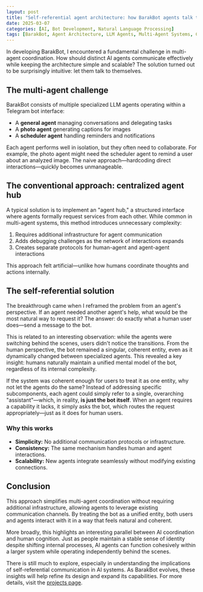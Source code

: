 ```yaml
---
layout: post
title: "Self-referential agent architecture: how BarakBot agents talk to themselves"
date: 2025-03-07
categories: [AI, Bot Development, Natural Language Processing]
tags: [BarakBot, Agent Architecture, LLM Agents, Multi-Agent Systems, Cognitive Modeling]
---
```


In developing BarakBot, I encountered a fundamental challenge in multi-agent coordination. How should distinct AI agents communicate effectively while keeping the architecture simple and scalable? The solution turned out to be surprisingly intuitive: let them talk to themselves.

## The multi-agent challenge

BarakBot consists of multiple specialized LLM agents operating within a Telegram bot interface:

- A **general agent** managing conversations and delegating tasks
- A **photo agent** generating captions for images
- A **scheduler agent** handling reminders and notifications

Each agent performs well in isolation, but they often need to collaborate. For example, the photo agent might need the scheduler agent to remind a user about an analyzed image. The naive approach—hardcoding direct interactions—quickly becomes unmanageable.

## The conventional approach: centralized agent hub

A typical solution is to implement an "agent hub," a structured interface where agents formally request services from each other. While common in multi-agent systems, this method introduces unnecessary complexity:

1. Requires additional infrastructure for agent communication
2. Adds debugging challenges as the network of interactions expands
3. Creates separate protocols for human-agent and agent-agent interactions

This approach felt artificial—unlike how humans coordinate thoughts and actions internally.

## The self-referential solution

The breakthrough came when I reframed the problem from an agent's perspective. If an agent needed another agent's help, what would be the most natural way to request it? The answer: do exactly what a human user does—send a message to the bot.

This is related to an interesting observation: while the agents were switching behind the scenes, users didn't notice the transitions. From the human perspective, the bot remained a singular, coherent entity, even as it dynamically changed between specialized agents. This revealed a key insight: humans naturally maintain a unified mental model of the bot, regardless of its internal complexity.

If the system was coherent enough for users to treat it as one entity, why not let the agents do the same? Instead of addressing specific subcomponents, each agent could simply refer to a single, overarching "assistant"—which, in reality, **is just the bot itself**. When an agent requires a capability it lacks, it simply asks the bot, which routes the request appropriately—just as it does for human users.

### Why this works

- **Simplicity:** No additional communication protocols or infrastructure.
- **Consistency:** The same mechanism handles human and agent interactions.
- **Scalability:** New agents integrate seamlessly without modifying existing connections.

## Conclusion

This approach simplifies multi-agent coordination without requiring additional infrastructure, allowing agents to leverage existing communication channels. By treating the bot as a unified entity, both users and agents interact with it in a way that feels natural and coherent.

More broadly, this highlights an interesting parallel between AI coordination and human cognition. Just as people maintain a stable sense of identity despite shifting internal processes, AI agents can function cohesively within a larger system while operating independently behind the scenes.

There is still much to explore, especially in understanding the implications of self-referential communication in AI systems. As BarakBot evolves, these insights will help refine its design and expand its capabilities. For more details, visit the [projects page](/projects).